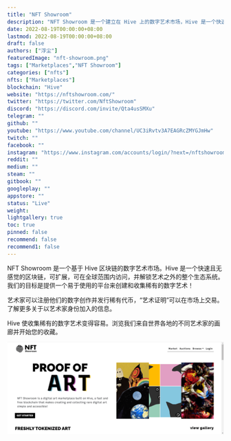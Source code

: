 ```yaml
---
title: "NFT Showroom"
description: "NFT Showroom 是一个建立在 Hive 上的数字艺术市场，Hive 是一个快速且免费的区块链，使创建和收集稀有的数字艺术变得简单且易于访问!"
date: 2022-08-19T00:00:00+08:00
lastmod: 2022-08-19T00:00:00+08:00
draft: false
authors: ["浮尘"]
featuredImage: "nft-showroom.png"
tags: ["Marketplaces","NFT Showroom"]
categories: ["nfts"]
nfts: ["Marketplaces"]
blockchain: "Hive"
website: "https://nftshowroom.com/"
twitter: "https://twitter.com/NftShowroom"
discord: "https://discord.com/invite/Qta4usSMXu"
telegram: ""
github: ""
youtube: "https://www.youtube.com/channel/UC3iRvtv3A7EAGRcZMYGJmHw"
twitch: ""
facebook: ""
instagram: "https://www.instagram.com/accounts/login/?next=/nftshowroom/"
reddit: ""
medium: ""
steam: ""
gitbook: ""
googleplay: ""
appstore: ""
status: "Live"
weight: 
lightgallery: true
toc: true
pinned: false
recommend: false
recommend1: false
---
```

NFT Showroom 是一个基于 Hive 区块链的数字艺术市场。Hive 是一个快速且无感觉的区块链，可扩展，可在全球范围内访问，并解锁艺术之外的整个生态系统。我们的目标是提供一个易于使用的平台来创建和收集稀有的数字艺术！

艺术家可以注册他们的数字创作并发行稀有代币，“艺术证明”可以在市场上交易。了解更多关于以艺术家身份加入的信息。

Hive 使收集稀有的数字艺术变得容易。浏览我们来自世界各地的不同艺术家的画廊并开始您的收藏。

![1](461322323.png)